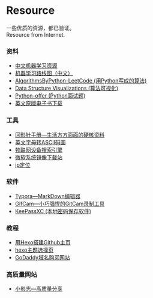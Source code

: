 # Resource

一些优质的资源，都已验证。<br>
Resource from Internet.

### 资料

* [中文机器学习资源](github.com/apachecn/AiLearning)
* [机器学习路线图（中文）](https://ailearning.apachecn.org/)
* [AlgorithmsByPython-LeetCode (用Python写成的算法)](https://github.com/Jack-Lee-Hiter/AlgorithmsByPython)
* [Data Structure Visualizations (算法可视化)](https://www.cs.usfca.edu/~galles/visualization/Algorithms.html)
* [Python-offer (Python面试题)](https://github.com/JushuangQiao/Python-Offer)
* [英文原版电子书下载](https://salttiger.com/)

### 工具

* [回形针手册—生活方方面面的硬核资料](https://ipaperclip.net/)
* [英文字母转ASCII码画](http://patorjk.com/software/taag/#p=display&f=Graffiti&t=Type%20Something%20)
* [物联网设备搜索引擎](https://www.shodan.io/)
* [微软系统镜像下载站](http://msdn.itellyou.cn/)
* [ip定位](https://www.opengps.cn/Data/IP/LocHighAcc.aspx)

### 软件

+ [Typora—MarkDown编辑器](https://www.typora.io/)
+ [GifCam—小巧强悍的GitCam录制工具](http://blog.bahraniapps.com/gifcam/)
+ [KeePassXC (本地密码保存软件)](https://github.com/keepassxreboot/keepassxc)


### 教程

* [用Hexo搭建Github主页](http://blog.haoji.me/build-blog-website-by-hexo-github.html?from=xa)
* [hexo主题选择页](https://hexo.io/themes/)
* [GoDaddy域名购买网站](https://sg.godaddy.com/zh)

### 高质量网站

+ [小影志—高质量分享](https://c7sky.com/)

